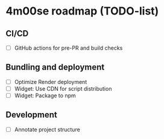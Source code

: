 # 4m00se roadmap (TODO-list)

## CI/CD

- [ ] GitHub actions for pre-PR and build checks

## Bundling and deployment

- [ ] Optimize Render deployment
- [ ] Widget: Use CDN for script distribution
- [ ] Widget: Package to npm

## Development

- [ ] Annotate project structure
